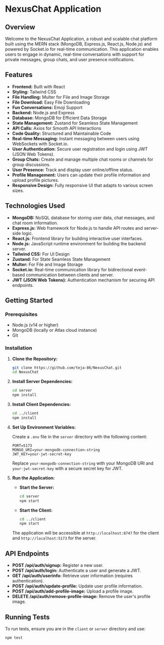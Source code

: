 # NexusChat Application

## Overview

Welcome to the NexusChat Application, a robust and scalable chat platform built using the MERN stack (MongoDB, Express.js, React.js, Node.js) and powered by Socket.io for real-time communication. This application enables users to engage in dynamic, real-time conversations with support for private messages, group chats, and user presence notifications.

## Features

- **Frontend:** Built with React
- **Styling:** Tailwind CSS
- **File Handling:** Multer for File and Image Storage
- **File Download:** Easy File Downloading 
- **Fun Conversations:** Emoji Support
- **Backend:** Node.js and Express
- **Database:** MongoDB for Efficient Data Storage
- **State Management:** Zustand for Seamless State Management
- **API Calls:** Axios for Smooth API Interactions
- **Code Quality:** Structured and Maintainable Code
- **Real-time Messaging:** Instant messaging between users using WebSockets with Socket.io.
- **User Authentication:** Secure user registration and login using JWT (JSON Web Tokens).
- **Group Chats:** Create and manage multiple chat rooms or channels for group discussions.
- **User Presence:** Track and display user online/offline status.
- **Profile Management:** Users can update their profile information and upload profile pictures.
- **Responsive Design:** Fully responsive UI that adapts to various screen sizes.

## Technologies Used

- **MongoDB:** NoSQL database for storing user data, chat messages, and chat room information.
- **Express.js:** Web framework for Node.js to handle API routes and server-side logic.
- **React.js:** Frontend library for building interactive user interfaces.
- **Node.js:** JavaScript runtime environment for building the backend server.
- **Tailwind CSS:** For UI Design
- **Zustand:** For State Seamless State Management
- **Multer:** For File and Image Storage 
- **Socket.io:** Real-time communication library for bidirectional event-based communication between clients and server.
- **JWT (JSON Web Tokens):** Authentication mechanism for securing API endpoints.

## Getting Started

### Prerequisites

- Node.js (v14 or higher)
- MongoDB (locally or Atlas cloud instance)
- Git

### Installation

1. **Clone the Repository:**

    ```sh
    git clone https://github.com/teja-86/NexusChat.git
    cd NexusChat
    ```

2. **Install Server Dependencies:**

    ```sh
    cd server
    npm install
    ```

3. **Install Client Dependencies:**

    ```sh
    cd ../client
    npm install
    ```

4. **Set Up Environment Variables:**

    Create a `.env` file in the `server` directory with the following content:

    ```env
    PORT=5173
    MONGO_URI=your-mongodb-connection-string
    JWT_KEY=your-jwt-secret-key
    ```

    Replace `your-mongodb-connection-string` with your MongoDB URI and `your-jwt-secret-key` with a secure secret key for JWT.

5. **Run the Application:**

    - **Start the Server:**

        ```sh
        cd server
        npm start
        ```

    - **Start the Client:**

        ```sh
        cd ../client
        npm start
        ```

    The application will be accessible at `http://localhost:8747` for the client and `http://localhost:5173` for the server.

## API Endpoints

- **POST /api/auth/signup:** Register a new user.
- **POST /api/auth/login:** Authenticate a user and generate a JWT.
- **GET /api/auth/userinfo:** Retrieve user information (requires authentication).
- **POST /api/auth/update-profile:** Update user profile information.
- **POST /api/auth/add-profile-image:** Upload a profile image.
- **DELETE /api/auth/remove-profile-image:** Remove the user's profile image.

## Running Tests

To run tests, ensure you are in the `client` or `server` directory and use:

```sh
npm test
